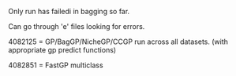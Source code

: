 Only run has failedi in bagging so far. 

Can go through 'e' files looking for errors. 


4082125 = GP/BagGP/NicheGP/CCGP run across all datasets. (with appropriate gp predict functions)

4082851 = FastGP multiclass 